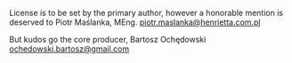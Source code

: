 License is to be set by the primary author, however a honorable mention is 
deserved to Piotr Maślanka, MEng. <piotr.maslanka@henrietta.com.pl>

But kudos go the core producer, Bartosz Ochędowski <ochedowski.bartosz@gmail.com>
